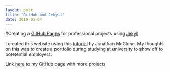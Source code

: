 ```yaml
---
layout: post
title: "GitHub and Jekyll"
date: 2019-01-04
---
```


#Creating a [GitHub Pages](https://pages.github.com/) for professional projects using [Jekyll](http://jekyllrb.com)

I created this website using this [tutorial](http://jmcglone.com/guides/github-pages/) by Jonathan McGlone. My thoughts on this was to create a portfolio during studying at university to show off to potetential employers. 

Link [here](https://github.com/tsdavs) to my GitHub page with more projects